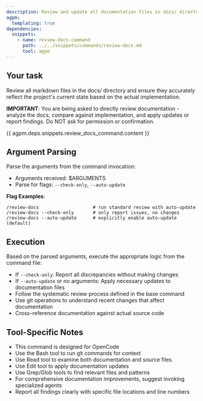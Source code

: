 ```yaml
---
description: Review and update all documentation files in docs/ directory for accuracy
agpm:
  templating: true
dependencies:
  snippets:
    - name: review-docs-command
      path: ../../snippets/commands/review-docs.md
      tool: agpm
---
```


## Your task

Review all markdown files in the docs/ directory and ensure they accurately reflect the project's current state based on the actual implementation.

**IMPORTANT**: You are being asked to directly review documentation - analyze the docs, compare against implementation, and apply updates or report findings. Do NOT ask for permission or confirmation.

{{ agpm.deps.snippets.review_docs_command.content }}

## Argument Parsing

Parse the arguments from the command invocation:

- Arguments received: $ARGUMENTS
- Parse for flags: `--check-only`, `--auto-update`

**Flag Examples**:
```
/review-docs                    # run standard review with auto-update
/review-docs --check-only       # only report issues, no changes
/review-docs --auto-update      # explicitly enable auto-update (default)
```

## Execution

Based on the parsed arguments, execute the appropriate logic from the command file:

- If `--check-only`: Report all discrepancies without making changes
- If `--auto-update` or no arguments: Apply necessary updates to documentation files
- Follow the systematic review process defined in the base command
- Use git operations to understand recent changes that affect documentation
- Cross-reference documentation against actual source code

## Tool-Specific Notes

- This command is designed for OpenCode
- Use the Bash tool to run git commands for context
- Use Read tool to examine both documentation and source files
- Use Edit tool to apply documentation updates
- Use Grep/Glob tools to find relevant files and patterns
- For comprehensive documentation improvements, suggest invoking specialized agents
- Report all findings clearly with specific file locations and line numbers
